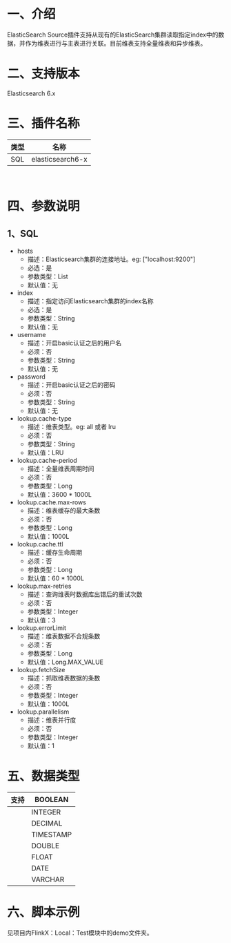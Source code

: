 # 一、介绍
ElasticSearch Source插件支持从现有的ElasticSearch集群读取指定index中的数据，并作为维表进行与主表进行关联。目前维表支持全量维表和异步维表。

# 二、支持版本

Elasticsearch 6.x

# 三、插件名称


|类型|名称|
| --- | --- |
| SQL | elasticsearch6-x |


​<br />
# 四、参数说明
## 1、SQL

- hosts
   - 描述：Elasticsearch集群的连接地址。eg: ["localhost:9200"]
   - 必选：是
   - 参数类型：List<String>
   - 默认值：无
- index
   - 描述：指定访问Elasticsearch集群的index名称
   - 必选：是
   - 参数类型：String
   - 默认值：无
- username
   - 描述：开启basic认证之后的用户名
   - 必须：否
   - 参数类型：String
   - 默认值：无
- password
   - 描述：开启basic认证之后的密码
   - 必须：否
   - 参数类型：String
   - 默认值：无
- lookup.cache-type
   - 描述：维表类型。eg: all 或者 lru
   - 必须：否
   - 参数类型：String
   - 默认值：LRU
- lookup.cache-period
   - 描述：全量维表周期时间
   - 必须：否
   - 参数类型：Long
   - 默认值：3600 * 1000L
- lookup.cache.max-rows
   - 描述：维表缓存的最大条数
   - 必须：否
   - 参数类型：Long
   - 默认值：1000L
- lookup.cache.ttl
   - 描述：缓存生命周期
   - 必须：否
   - 参数类型：Long
   - 默认值：60 * 1000L
- lookup.max-retries
   - 描述：查询维表时数据库出错后的重试次数
   - 必须：否
   - 参数类型：Integer
   - 默认值：3
- lookup.errorLimit
   - 描述：维表数据不合规条数
   - 必须：否
   - 参数类型：Long
   - 默认值：Long.MAX_VALUE
- lookup.fetchSize
   - 描述：抓取维表数据的条数
   - 必须：否
   - 参数类型：Integer
   - 默认值：1000L
- lookup.parallelism
   - 描述：维表并行度
   - 必须：否
   - 参数类型：Integer
   - 默认值：1


# 五、数据类型
| ​支持 | BOOLEAN |
| --- | --- |
|  | INTEGER |
|  | DECIMAL |
|  | TIMESTAMP |
|  | DOUBLE |
|  | FLOAT |
|  | DATE |
|  | VARCHAR |

# 六、脚本示例
见项目内FlinkX：Local：Test模块中的demo文件夹。
